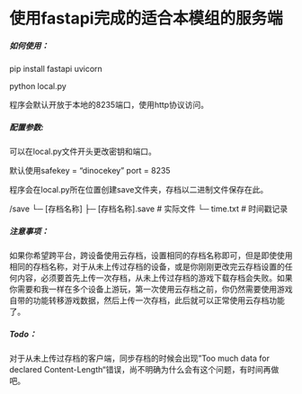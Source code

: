 # 使用fastapi完成的适合本模组的服务端

##### 如何使用：

pip install fastapi uvicorn

python local.py

程序会默认开放于本地的8235端口，使用http协议访问。

##### 配置参数:

可以在local.py文件开头更改密钥和端口。

默认使用safekey =  “dinocekey”  port = 8235

程序会在local.py所在位置创建save文件夹，存档以二进制文件保存在此。

/save
  └─ [存档名称]
      ├─ [存档名称].save  # 实际文件
      └─ time.txt        # 时间戳记录

##### 注意事项：

如果你希望跨平台，跨设备使用云存档，设置相同的存档名称即可，但是即使使用相同的存档名称，对于从未上传过存档的设备，或是你刚刚更改完云存档设置的任何内容，必须要首先上传一次存档，从未上传过存档的游戏下载存档会失败。如果你需要和我一样在多个设备上游玩，第一次使用云存档之前，你仍然需要使用游戏自带的功能转移游戏数据，然后上传一次存档，此后就可以正常使用云存档功能了。

##### Todo：

对于从未上传过存档的客户端，同步存档的时候会出现”Too much data for declared Content-Length“错误，尚不明确为什么会有这个问题，有时间再做吧。
